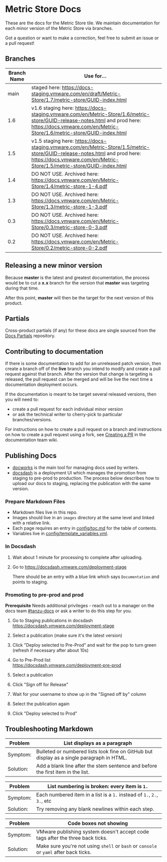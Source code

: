 # Metric Store Docs

These are the docs for the Metric Store tile. We maintain documentation for each minor version of the Metric Store via branches.

Got a question or want to make a correction, feel free to submit an issue or a pull request!

## Branches

| Branch Name| Use for… |
|------------| ---------|
| main       | staged here: https://docs-staging.vmware.com/en/draft/Metric-Store/1.7/metric-store/GUID-index.html |
| 1.6        | v1.6 staging here: https://docs-staging.vmware.com/en/Metric-Store/1.6/metric-store/GUID-release-notes.html and prod here: https://docs.vmware.com/en/Metric-Store/1.6/metric-store/GUID-index.html |
| 1.5        | v1.5 staging here: https://docs-staging.vmware.com/en/Metric-Store/1.5/metric-store/GUID-release-notes.html and prod here: https://docs.vmware.com/en/Metric-Store/1.5/metric-store/GUID-index.html |
| 1.4        | DO NOT USE. Archived here: https://docs.vmware.com/en/Metric-Store/1.4/metric-store-1-4.pdf |
| 1.3        | DO NOT USE. Archived here: https://docs.vmware.com/en/Metric-Store/1.3/metric-store-1-3.pdf |
| 0.3        | DO NOT USE. Archived here: https://docs.vmware.com/en/Metric-Store/0.3/metric-store-0-3.pdf |
| 0.2        | DO NOT USE. Archived here: https://docs.vmware.com/en/Metric-Store/0.2/metric-store-0-2.pdf |


## Releasing a new minor version

Because **master** is the latest and greatest documentation, the process would be to cut a **x.x** branch
for the version that **master** was targeting during that time.

After this point, **master** will then be the target for the next version of this product.


## Partials

Cross-product partials (if any) for these docs are single sourced from the [Docs Partials](https://github.com/pivotal-cf/docs-partials) repository.


## Contributing to documentation

If there is some documentation to add for an unreleased patch version, then create a branch off of the **live** branch
you intend to modify and create a pull request against that branch.
After the version that change is targeting is released, the pull request can be merged and will be live
the next time a documentation deployment occurs.

If the documentation is meant to be target several released versions,
then you will need to:
+ create a pull request for each individual minor version
+ or ask the technical writer to cherry-pick to particular branches/versions.

For instructions on how to create a pull request on a branch and instructions on how to create a
pull request using a fork, see
[Creating a PR](https://docs-wiki.sc2-04-pcf1-apps.oc.vmware.com/wiki/external/create-pr.html)
in the documentation team wiki.


## Publishing Docs

- [docworks](https://docworks.vmware.com/) is the main tool for managing docs used by writers.
- [docsdash](https://docsdash.vmware.com/) is a deployment UI which manages the promotion from
staging to pre-prod to production. The process below describes how to upload our docs to staging,
replacing the publication with the same version.

### Prepare Markdown Files
- Markdown files live in this repo.
- Images should live in an `images` directory at the same level and linked with a relative link.
- Each page requires an entry in [config/toc.md](config/toc.md) for the table of contents.
- Variables live in [config/template_variables.yml](config/template_variables.yml).

### In Docsdash

1. Wait about 1 minute for processing to complete after uploading.
2. Go to https://docsdash.vmware.com/deployment-stage

   There should be an entry with a blue link which says `Documentation` and points to staging.

### Promoting to pre-prod and prod

**Prerequisite** Needs additional privileges - reach out to a manager on the docs team [#tanzu-docs](https://vmware.slack.com/archives/C055V2M0H) or ask a writer to do this step for you.

1. Go to Staging publications in docsdash  
  https://docsdash.vmware.com/deployment-stage

2. Select a publication (make sure it's the latest version)

3. Click "Deploy selected to Pre-Prod" and wait for the pop to turn green (refresh if necessary after about 10s)

4. Go to Pre-Prod list  
  https://docsdash.vmware.com/deployment-pre-prod

5. Select a publication

6. Click "Sign off for Release"

7. Wait for your username to show up in the "Signed off by" column

8. Select the publication again

9. Click "Deploy selected to Prod"

## Troubleshooting Markdown

| Problem | List displays as a paragraph |
|---------|-----------|
| Symptom:| Bulleted or numbered lists look fine on GitHub but display as a single paragraph in HTML.|
| Solution: | Add a blank line after the stem sentence and before the first item in the list.|

| Problem | List numbering is broken: every item is `1.` |
|---------|-----------|
| Symptom:| Each numbered item in a list is a `1.` instead of `1.`, `2.`, `3.`, etc|
| Solution: | Try removing any blank newlines within each step.|

| Problem | Code boxes not showing |
|---------|-----------|
| Symptom:| VMware publishing system doesn't accept code tags after the three back ticks.|
| Solution: | Make sure you're not using `shell` or `bash` or `console` or `yaml` after back ticks.|
